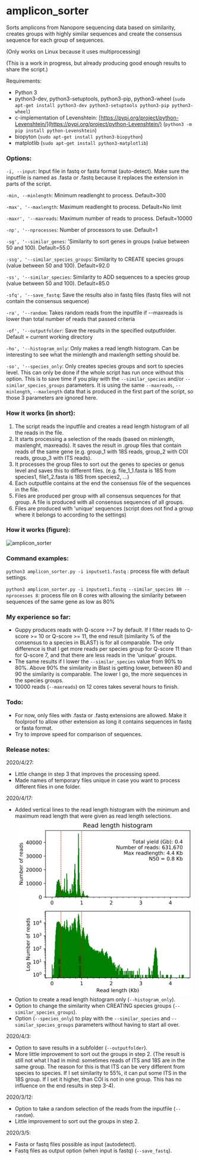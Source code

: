# amplicon_sorter

Sorts amplicons from Nanopore sequencing data based on similarity, creates groups with highly similar sequences and create the consensus sequence for each group of sequences.

(Only works on Linux because it uses multiprocessing)

(This is a work in progress, but already producing good enough results to share the script.)

Requirements:

-   Python 3
-   python3-dev, python3-setuptools, python3-pip, python3-wheel (`sudo apt-get install python3-dev python3-setuptools python3-pip python3-wheel`)
-   c-implementation of Levenshtein: [https://pypi.org/project/python-Levenshtein/](https://pypi.org/project/python-Levenshtein/) (`python3 -m pip install python-Levenshtein`)
-   biopyton (`sudo apt-get install python3-biopython`)
-   matplotlib (`sudo apt-get install python3-matplotlib`)

### Options:

`-i, --input`: Input file in fastq or fasta format (auto-detect). Make sure the inputfile is named as .fasta or .fastq because it replaces the extension in parts of the script.

`-min, --minlength`: Minimum readlenght to process. Default=300

`-max', '--maxlength`: Maximum readlenght to process. Default=No limit

`-maxr', '--maxreads`: Maximum number of reads to process. Default=10000

`-np', '--nprocesses`: Number of processors to use. Default=1

`-sg', '--similar_genes`: 'Similarity to sort genes in groups (value between 50 and 100). Default=55.0

`-ssg', '--similar_species_groups`: Similarity to CREATE species groups (value between 50 and 100). Default=92.0

`-ss', '--similar_species`: Similarity to ADD sequences to a species group (value between 50 and 100). Default=85.0

`-sfq', '--save_fastq`: Save the results also in fastq files (fastq files will not contain the consensus sequence)

`-ra', '--random`: Takes random reads from the inputfile if --maxreads is lower than total number of reads that passed criteria

`-of', '--outputfolder`: Save the results in the specified outputfolder. Default = current working directory

`-ho', '--histogram_only`: Only makes a read length histogram.  Can be interesting to see what the minlength and maxlength setting should be.

`-so', '--species_only`: Only creates species groups and sort to species level.  This can only be done if the whole script has run once without this option.  This is to save time if you play with the `--similar_species` and/or `--similar_species_groups` parameters.  It is using the same `--maxreads`, `--minlength`, `--maxlength` data that is produced in the first part of the script, so those 3 parameters are ignored here.

### How it works (in short):

1.  The script reads the inputfile and creates a read length histogram of all the reads in the file.
2.  It starts processing a selection of the reads (based on minlength, maxlenght, maxreads). It saves the result in .group files that contain reads of the same gene (e.g. group_1 with 18S reads, group_2 with COI reads, group_3 with ITS reads).
3.  It processes the group files to sort out the genes to species or genus level and saves this to different files. (e.g. file_1_1.fasta is 18S from species1, file1_2.fasta is 18S from species2, ...)
4.  Each outputfile contains at the end the consensus file of the sequences in the file.
5.  Files are produced per group with all consensus sequences for that group. A file is produced with all consensus sequences of all groups.
6.  Files are produced with 'unique' sequences (script does not find a group where it belongs to according to the settings)

### How it works (figure):

![amplicon_sorter](https://github.com/avierstr/amplicon_sorter/blob/master/ampliconsorter.jpg)

### Command examples:

`python3 amplicon_sorter.py -i inputset1.fastq` : process file with default settings.

`python3 amplicon_sorter.py -i inputset1.fastq --similar_species 80 --nprocesses 8`: process file on 8 cores with allowing the similarity between sequences of the same gene as low as 80%

### My experience so far:

-   Guppy produces reads with Q-score >=7 by default. If I filter reads to Q-score >= 10 or Q-score >= 11, the end result (similarity % of the consensus to a species in BLAST) is for all comparable. The only difference is that I get more reads per species group for Q-score 11 than for Q-score 7, and that there are less reads in the 'unique' groups.
-   The same results if I lower the `--similar_species` value from 90% to 80%. Above 90% the similarity in Blast is getting lower, between 80 and 90 the similarity is comparable. The lower I go, the more sequences in the species groups.
-   10000 reads (`--maxreads`) on 12 cores takes several hours to finish.

### Todo:

-  For now, only files with .fasta or .fastq extensions are allowed. Make it foolproof to allow other extension as long it contains sequences in fastq or fasta format.
-  Try to improve speed for comparison of sequences.

### Release notes:

2020/4/27:

- Little change in step 3 that improves the processing speed.
- Made names of temporary files unique in case you want to process different files in one folder.

2020/4/17:

- Added vertical lines to the read length histogram with the minimum and maximum read length that were given as read length selections.![readlengthhistogram](https://github.com/avierstr/amplicon_sorter/blob/master/readlengthhistogram.jpg)
- Option to create a read length histogram only (`--histogram_only`).
- Option to change the similarity when CREATING species groups (`--similar_species_groups`).
- Option (`--species_only`) to play with the `--similar_species` and `--similar_species_groups` parameters without having to start all over.  

2020/4/3:

 - Option to save results in a subfolder (`--outputfolder`).
 - More little improvement to sort out the groups in step 2. (The result is still not what I had in mind: sometimes reads of ITS and 18S are in the same group.  The reason for this is that ITS can be very different from species to species.  If I set similarity to 55%, it can put some ITS in the 18S group.  If I set it higher, than COI is not in one group.  This has no influence on the end results in step 3-4). 

2020/3/12:

-   Option to take a random selection of the reads from the inputfile (`--random`).
-   Little improvement to sort out the groups in step 2.

2020/3/5:

-   Fasta or fastq files possible as input (autodetect).
-   Fastq files as output option (when input is fastq) (`--save_fastq`).

